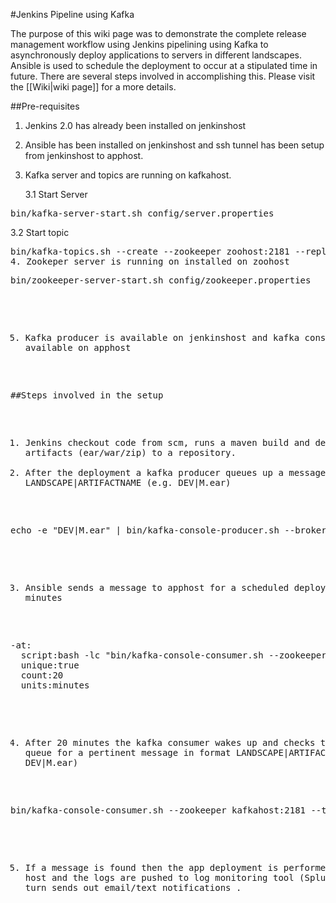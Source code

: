 #Jenkins Pipeline using Kafka

The purpose of this wiki page was to demonstrate the complete release management workflow using Jenkins pipelining using Kafka to asynchronously deploy applications to servers in different landscapes. Ansible is used to schedule the deployment to occur at a stipulated time in future. There are several steps involved in accomplishing this.
Please visit the [[Wiki|wiki page]] for a more details.

##Pre-requisites
1. Jenkins 2.0 has already been installed on jenkinshost
2. Ansible has been installed on jenkinshost and ssh tunnel has been setup from jenkinshost to apphost.
3. Kafka server and topics are running on kafkahost.

   3.1 Start Server
<pre>bin/kafka-server-start.sh config/server.properties</pre>
   3.2 Start topic
<pre>bin/kafka-topics.sh --create --zookeeper zoohost:2181 --replication-factor 3-partitions 1 --topic 
4. Zookeper server is running on installed on zoohost
<pre>bin/zookeeper-server-start.sh config/zookeeper.properties</pre>
5. Kafka producer is available on jenkinshost and kafka consumer is available on apphost

##Steps involved in the setup
1. Jenkins checkout code from scm, runs a maven build and deploys artifacts (ear/war/zip) to a repository.
2. After the deployment a kafka producer queues up a message in format LANDSCAPE|ARTIFACTNAME (e.g. DEV|M.ear)
<pre>echo -e "DEV|M.ear" | bin/kafka-console-producer.sh --broker-list kafkahost:9092 --topic JenkinsPipeline</pre>
3. Ansible sends a message to apphost for a scheduled deployment in 20 minutes
<pre>
-at:
  script:bash -lc "bin/kafka-console-consumer.sh --zookeeper kafkahost:2181 --topic JenkinsPipeline --from-beginning |  grep DEV|M.ear > /tmp/DeployStatus"
  unique:true
  count:20
  units:minutes
</pre>
4. After 20 minutes the kafka consumer wakes up and checks the kafka queue for a pertinent message in format LANDSCAPE|ARTIFACTNAME (e.g. DEV|M.ear)
<pre>bin/kafka-console-consumer.sh --zookeeper kafkahost:2181 --topic JenkinsPipeline --from-beginning | grep DEV|M.ear</pre>
5. If a message is found then the app deployment is performed on app host and the logs are pushed to log monitoring tool (Splunk/ELK) that in turn sends out email/text notifications .
